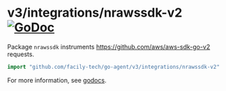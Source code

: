 # v3/integrations/nrawssdk-v2 [![GoDoc](https://godoc.org/github.com/facily-tech/go-agent/v3/integrations/nrawssdk-v2?status.svg)](https://godoc.org/github.com/facily-tech/go-agent/v3/integrations/nrawssdk-v2)

Package `nrawssdk` instruments https://github.com/aws/aws-sdk-go-v2 requests.

```go
import "github.com/facily-tech/go-agent/v3/integrations/nrawssdk-v2"
```

For more information, see
[godocs](https://godoc.org/github.com/facily-tech/go-agent/v3/integrations/nrawssdk-v2).
